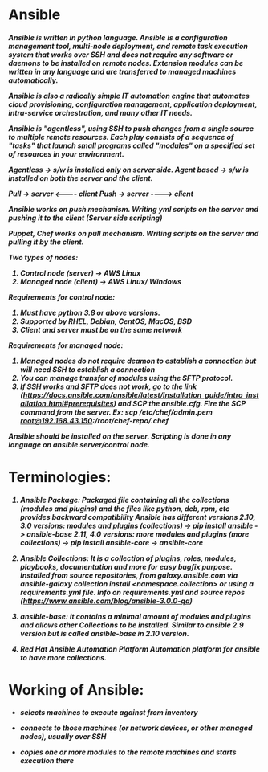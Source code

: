 # Ansible

<h5>
  
  Ansible is written in python language. 
  Ansible is a configuration management tool, multi-node deployment, and remote task execution system that works over SSH and does not require any software or daemons to be
  installed on remote nodes. Extension modules can be written in any language and are transferred to managed machines automatically.
  
  Ansible is also a radically simple IT automation engine that automates cloud provisioning, configuration management, application deployment, intra-service orchestration, and
  many other IT needs.
  
  Ansible is "agentless", using SSH to push changes from a single source to multiple remote resources. Each play consists of a sequence of "tasks" that launch small programs
  called "modules" on a specified set of resources in your environment.
  
  Agentless -> s/w is installed only on server side.
  Agent based -> s/w is installed on both the server and the client. 
  
  Pull -> server <---- client
  Push -> server ----> client
  
  Ansible works on push mechanism. 
  Writing yml scripts on the server and pushing it to the client (Server side scripting)
  
  Puppet, Chef works on pull mechanism. 
  Writing scripts on the server and pulling it by the client. 
  
  Two types of nodes:
  1. Control node (server) -> AWS Linux
  2. Managed node (client) -> AWS Linux/ Windows
  
  Requirements for control node:
  1. Must have python 3.8 or above versions. 
  2. Supported by RHEL, Debian, CentOS, MacOS, BSD 
  3. Client and server must be on the same network
  
  Requirements for managed node: 
  1. Managed nodes do not require deamon to establish a connection but will need SSH to establish a connection
  2. You can manage transfer of modules using the SFTP protocol.
  3. If SSH works and SFTP does not work, go to the link (https://docs.ansible.com/ansible/latest/installation_guide/intro_installation.html#prerequisites) and SCP the
  ansible.cfg. Fire the SCP command from the server. 
  Ex: scp /etc/chef/admin.pem root@192.168.43.150:/root/chef-repo/.chef
  
  Ansible should be installed on the server. Scripting is done in any language on ansible server/control node. 

 </h5>

# Terminologies:

<h5>
  
  1. Ansible Package: 
     Packaged file containing all the collections (modules and plugins) and the files like python, deb, rpm, etc provides backward compatibility
     Ansible has different versions
     2.10, 3.0 versions: modules and plugins (collections) -> pip install ansible -> ansible-base
     2.11, 4.0 versions: more modules and plugins (more collections) -> pip install ansible-core -> ansible-core
  
  2. Ansible Collections: 
     It is a collection of plugins, roles, modules, playbooks, documentation and more for easy bugfix purpose.
     Installed from source repositories, from galaxy.ansible.com via ansible-galaxy collection install <namespace.collection> or using a requirements.yml file.
     Info on requirements.yml and source repos (https://www.ansible.com/blog/ansible-3.0.0-qa)
  
  3. ansible-base:
     It contains a minimal amount of modules and plugins and allows other Collections to be installed.
     Similar to ansible 2.9 version but is called ansible-base in 2.10 version. 
  
  4. Red Hat Ansible Automation Platform
     Automation platform for ansible to have more collections. 

  </h5>

#  Working of Ansible:
  
<h5>

  - selects machines to execute against from inventory

  - connects to those machines (or network devices, or other managed nodes), usually over SSH

  - copies one or more modules to the remote machines and starts execution there
  
</h5>
